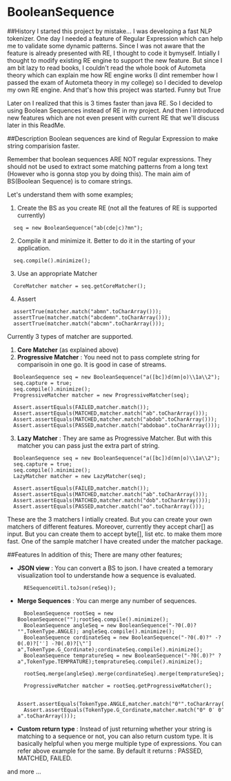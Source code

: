 # BooleanSequence

##History
I started this project by mistake... I was developing a fast NLP tokenizer. One day I needed a feature of Regular Expression which can help me to validate some dynamic patterns. Since I was not aware that the feature is already presented with RE, I thought to code it bymyself. Intially I thought to modify existing RE engine to support the new feature. But since I am bit lazy to read books, I couldn't read the whole book of Autometa theory which can explain me how RE engine works (I dint remember how I passed the exam of Autometa theory in my college) so I decided to develop my own RE engine. And that's how this project was started. Funny but True

Later on I realized that this is 3 times faster than java RE. So I decided to using Boolean Sequences instead of RE in my project. And then I introduced new features which are not even present with current RE that we'll discuss later in this ReadMe.

##Description
Boolean sequences are kind of Regular Expression to make string comparision faster.

Remember that boolean sequences ARE NOT regular expressions. They should not be used to extract some matching patterns from a long text (However who is gonna stop you by doing this). The main aim of BS(Boolean Sequence) is to comare strings.

Let's understand them with some examples;

1. Create the BS as you create RE (not all the features of RE is supported currently)

  ```
	seq = new BooleanSequence("ab(cde|c)?mn");
  ```
2. Compile it and minimize it. Better to do it in the starting of your application.

  ```
	seq.compile().minimize();
  ```
  
3. Use an appropriate Matcher

  ```
	CoreMatcher matcher = seq.getCoreMatcher();
  ```
4. Assert

  ```
    assertTrue(matcher.match("abmn".toCharArray()));
    assertTrue(matcher.match("abcdemn".toCharArray()));
    assertTrue(matcher.match("abcmn".toCharArray()));
  ```

Currently 3 types of matcher are supported.

1. **Core Matcher** (as explained above)
2. **Progressive Matcher** : You need not to pass complete string for comparisoin in one go. It is good in case of streams.
  
  ```
	BooleanSequence seq = new BooleanSequence("a([bc])d(mn|o)\\1a\\2");
	seq.capture = true;
	seq.compile().minimize();
	ProgressiveMatcher matcher = new ProgressiveMatcher(seq);

	Assert.assertEquals(FAILED,matcher.match());
	Assert.assertEquals(MATCHED,matcher.match("ab".toCharArray()));
	Assert.assertEquals(MATCHED,matcher.match("abdob".toCharArray()));
	Assert.assertEquals(PASSED,matcher.match("abdobao".toCharArray()));
  ```
  
3. **Lazy Matcher** : They are same as Progressive Matcher. But with this matcher you can pass just the extra part of string.
  
  ```
	BooleanSequence seq = new BooleanSequence("a([bc])d(mn|o)\\1a\\2");
	seq.capture = true;
	seq.compile().minimize();
	LazyMatcher matcher = new LazyMatcher(seq);

	Assert.assertEquals(FAILED,matcher.match());
	Assert.assertEquals(MATCHED,matcher.match("ab".toCharArray()));
	Assert.assertEquals(MATCHED,matcher.match("dob".toCharArray()));
	Assert.assertEquals(PASSED,matcher.match("ao".toCharArray()));
  ```
  
These are the 3 matchers I intially created. But you can create your own matchers of different features. Moreover, currently they accept char[] as input. But you can create them to accept byte[], list etc. to make them more fast. One of the sample matcher I have created under the matcher package.

##Features
In addition of this; There are many other features;

* **JSON view** : You can convert a BS to json. I have created a temorary visualization tool to understande how a sequence is evaluated.
  
  ```
	RESequenceUtil.toJson(reSeq));
  ```
* **Merge Sequences** : You can merge any number of sequences.
  
  ```
	BooleanSequence rootSeq = new BooleanSequence("");rootSeq.compile().minimize();
	BooleanSequence angleSeq = new BooleanSequence("-?0(.0)?°",TokenType.ANGLE); angleSeq.compile().minimize();
	BooleanSequence cordinateSeq = new BooleanSequence("-?0(.0)?° -?0(.0)?['′] -?0(.0)?[\"″] a",TokenType.G_Cordinate);cordinateSeq.compile().minimize();
	BooleanSequence tempratureSeq = new BooleanSequence("-?0(.0)?° ?a",TokenType.TEMPRATURE);tempratureSeq.compile().minimize();

	rootSeq.merge(angleSeq).merge(cordinateSeq).merge(tempratureSeq);
	 
	ProgressiveMatcher matcher = rootSeq.getProgressiveMatcher();
	 
	Assert.assertEquals(TokenType.ANGLE,matcher.match("0°".toCharArray()));
	Assert.assertEquals(TokenType.G_Cordinate,matcher.match("0° 0′ 0″ a".toCharArray()));
  ```
  
* **Custom return type** : Instead of just returning whether your string is matching to a sequence or not, you can also return custom type. It is basically helpful when you merge multiple type of expressions. You can refer above example for the same. By default it returns : PASSED, MATCHED, FAILED.
	
and more ...
